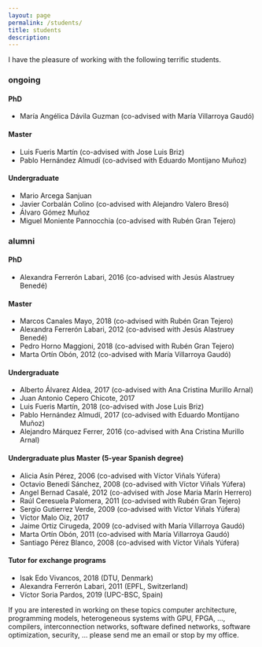 ```yaml
---
layout: page
permalink: /students/
title: students
description:
---
```


I have the pleasure of working with the following terrific students.

### ongoing

#### PhD

* María Angélica Dávila Guzman (co-advised with María Villarroya Gaudó)

#### Master

* Luis Fueris Martín (co-advised with Jose Luis Briz)
* Pablo Hernández Almudí (co-advised with Eduardo Montijano Muñoz)

#### Undergraduate

* Mario Arcega Sanjuan
* Javier Corbalán Colino (co-advised with Alejandro Valero Bresó)
* Álvaro Gómez Muñoz
* Miguel Moniente Pannocchia (co-advised with Rubén Gran Tejero)

### alumni

#### PhD

* Alexandra Ferrerón Labari, 2016 (co-advised with Jesús Alastruey Benedé)

#### Master

* Marcos Canales Mayo, 2018 (co-advised with Rubén Gran Tejero)
* Alexandra Ferrerón Labari, 2012 (co-advised with Jesús Alastruey Benedé)
* Pedro Horno Maggioni, 2018 (co-advised with Rubén Gran Tejero)
* Marta Ortín Obón, 2012 (co-advised with María Villarroya Gaudó)

#### Undergraduate

* Alberto Álvarez Aldea, 2017 (co-advised with Ana Cristina Murillo Arnal)
* Juan Antonio Cepero Chicote, 2017
* Luis Fueris Martín, 2018 (co-advised with Jose Luis Briz)
* Pablo Hernández Almudí, 2017 (co-advised with Eduardo Montijano Muñoz)
* Alejandro Márquez Ferrer, 2016 (co-advised with Ana Cristina Murillo Arnal)

#### Undergraduate plus Master (5-year Spanish degree)

* Alicia Asín Pérez, 2006 (co-advised with Víctor Viñals Yúfera)
* Octavio Benedí Sánchez, 2008 (co-advised with Víctor Viñals Yúfera)
* Angel Bernad Casalé, 2012 (co-advised with Jose Maria Marín Herrero)
* Raúl Ceresuela Palomera, 2011 (co-advised with Rubén Gran Tejero)
* Sergio Gutierrez Verde, 2009 (co-advised with Víctor Viñals Yúfera)
* Víctor Malo Oiz, 2017
* Jaime Ortiz Cirugeda, 2009 (co-advised with María Villarroya Gaudó)
* Marta Ortín Obón, 2011 (co-advised with María Villarroya Gaudó)
* Santiago Pérez Blanco, 2008 (co-advised with Víctor Viñals Yúfera)

#### Tutor for exchange programs

* Isak Edo Vivancos, 2018 (DTU, Denmark)
* Alexandra Ferrerón Labari, 2011 (EPFL, Switzerland)
* Víctor Soria Pardos, 2019 (UPC-BSC, Spain)

If you are interested in working on these topics computer architecture,
programming models, heterogeneous systems with GPU, FPGA, ..., compilers,
interconnection networks, software defined networks, software optimization,
security, ... please send me an email or stop by my office.
